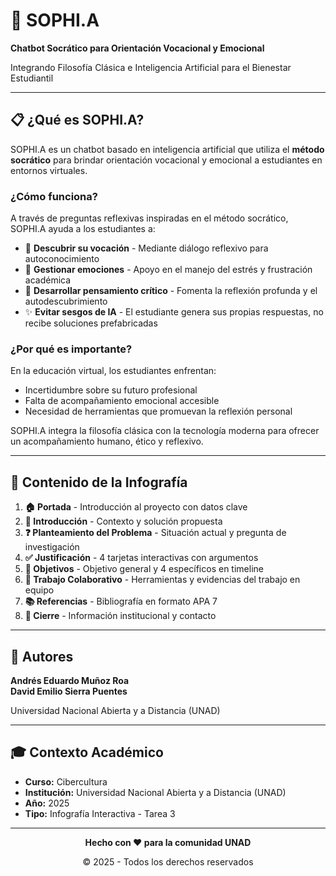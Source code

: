 # 🤖 SOPHI.A

**Chatbot Socrático para Orientación Vocacional y Emocional**

Integrando Filosofía Clásica e Inteligencia Artificial para el Bienestar Estudiantil

---

## 📋 ¿Qué es SOPHI.A?

SOPHI.A es un chatbot basado en inteligencia artificial que utiliza el **método socrático** para brindar orientación vocacional y emocional a estudiantes en entornos virtuales.

### ¿Cómo funciona?

A través de preguntas reflexivas inspiradas en el método socrático, SOPHI.A ayuda a los estudiantes a:

- 🎯 **Descubrir su vocación** - Mediante diálogo reflexivo para autoconocimiento
- 💭 **Gestionar emociones** - Apoyo en el manejo del estrés y frustración académica  
- 🧠 **Desarrollar pensamiento crítico** - Fomenta la reflexión profunda y el autodescubrimiento
- ✨ **Evitar sesgos de IA** - El estudiante genera sus propias respuestas, no recibe soluciones prefabricadas

### ¿Por qué es importante?

En la educación virtual, los estudiantes enfrentan:
- Incertidumbre sobre su futuro profesional
- Falta de acompañamiento emocional accesible
- Necesidad de herramientas que promuevan la reflexión personal

SOPHI.A integra la filosofía clásica con la tecnología moderna para ofrecer un acompañamiento humano, ético y reflexivo.

---

## 📝 Contenido de la Infografía

1. **🏠 Portada** - Introducción al proyecto con datos clave
2. **📖 Introducción** - Contexto y solución propuesta
3. **❓ Planteamiento del Problema** - Situación actual y pregunta de investigación
4. **✅ Justificación** - 4 tarjetas interactivas con argumentos
5. **🎯 Objetivos** - Objetivo general y 4 específicos en timeline
6. **👥 Trabajo Colaborativo** - Herramientas y evidencias del trabajo en equipo
7. **📚 Referencias** - Bibliografía en formato APA 7
8. **📄 Cierre** - Información institucional y contacto

---

## 👥 Autores

**Andrés Eduardo Muñoz Roa**  
**David Emilio Sierra Puentes**

Universidad Nacional Abierta y a Distancia (UNAD)

---

## 🎓 Contexto Académico

- **Curso:** Cibercultura  
- **Institución:** Universidad Nacional Abierta y a Distancia (UNAD)  
- **Año:** 2025  
- **Tipo:** Infografía Interactiva - Tarea 3

---

<div align="center">

**Hecho con ❤️ para la comunidad UNAD**

© 2025 - Todos los derechos reservados

</div>
